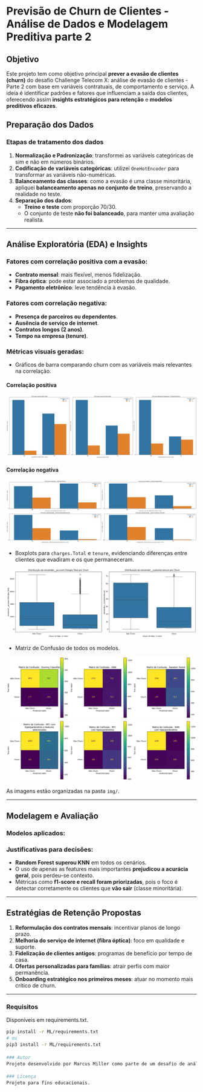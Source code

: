 # Previsão de Churn de Clientes - Análise de Dados e Modelagem Preditiva parte 2

##  Objetivo

Este projeto tem como objetivo principal **prever a evasão de clientes (churn)** do desafio Challenge Telecom X: análise de evasão de clientes - Parte 2 com base em variáveis contratuais, de comportamento e serviço. A ideia é identificar padrões e fatores que influenciam a saída dos clientes, oferecendo assim **insights estratégicos para retenção** e **modelos preditivos eficazes**.

## Preparação dos Dados

### Etapas de tratamento dos dados

1. **Normalização e Padronização**: transformei as variáveis categóricas de sim e não em números binários.
2. **Codificação de variáveis categóricas**: utilizei `OneHotEncoder` para transformar as variáveis não-numéricas.
3. **Balanceamento das classes**: como a evasão é uma classe minoritária, apliquei **balanceamento apenas no conjunto de treino**, preservando a realidade no teste.
4. **Separação dos dados**:
   - **Treino e teste** com proporção 70/30.
   - O conjunto de teste **não foi balanceado**, para manter uma avaliação realista.

---

## Análise Exploratória (EDA) e Insights

### Fatores com **correlação positiva** com a evasão:
- **Contrato mensal**: mais flexível, menos fidelização.
- **Fibra óptica**: pode estar associado a problemas de qualidade.
- **Pagamento eletrônico**: leve tendência à evasão.

### Fatores com **correlação negativa**:
- **Presença de parceiros ou dependentes**.
- **Ausência de serviço de internet**.
- **Contratos longos (2 anos)**.
- **Tempo na empresa (tenure)**.

### Métricas visuais geradas:
- Gráficos de barra comparando churn com as variáveis mais relevantes na correlação.
#### Correlação positiva
<img src='img/corr_pos.png'>

#### Correlação negativa
<img src='img/corr_neg.png'>

- Boxplots para `charges.Total` e `tenure`, evidenciando diferenças entre clientes que evadiram e os que permaneceram.
<img src='img/boxplot.png'>

- Matriz de Confusão de todos os modelos.
<img src='img/matrizes_inicial.png'>
<img src='img/matrizes_secundaria.png'>

As imagens estão organizadas na pasta `img/`.

---

## Modelagem e Avaliação

### Modelos aplicados:

### Justificativas para decisões:

- **Random Forest superou KNN** em todos os cenários.
- O uso de apenas as features mais importantes **prejudicou a acurácia geral**, pois perdeu-se contexto.
- Métricas como **f1-score e recall foram priorizadas**, pois o foco é detectar corretamente os clientes que **vão sair** (classe minoritária).

---

## Estratégias de Retenção Propostas

1. **Reformulação dos contratos mensais**: incentivar planos de longo prazo.
2. **Melhoria do serviço de internet (fibra óptica)**: foco em qualidade e suporte.
3. **Fidelização de clientes antigos**: programas de benefício por tempo de casa.
4. **Ofertas personalizadas para famílias**: atrair perfis com maior permanência.
5. **Onboarding estratégico nos primeiros meses**: atuar no momento mais crítico de churn.

---

### Requisitos

Disponíveis em requirements.txt.

```bash
pip install -r ML/requirements.txt
# ou
pip3 install -r ML/requirements.txt

### Autor
Projeto desenvolvido por Marcus Miller como parte de um desafio de análise de dados no setor de telecomunicações.

### Licença
Projeto para fins educacionais. 